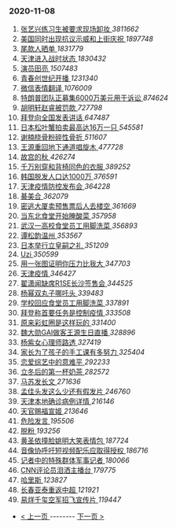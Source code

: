 ### 2020-11-08 
1. [ 张艺兴练习生被要求现场卸妆 ](https://s.weibo.com/weibo?q=%23%E5%BC%A0%E8%89%BA%E5%85%B4%E7%BB%83%E4%B9%A0%E7%94%9F%E8%A2%AB%E8%A6%81%E6%B1%82%E7%8E%B0%E5%9C%BA%E5%8D%B8%E5%A6%86%23&Refer=top) *3811662*
1. [ 美国同时出现抗议示威和上街庆祝 ](https://s.weibo.com/weibo?q=%23%E7%BE%8E%E5%9B%BD%E5%90%8C%E6%97%B6%E5%87%BA%E7%8E%B0%E6%8A%97%E8%AE%AE%E7%A4%BA%E5%A8%81%E5%92%8C%E4%B8%8A%E8%A1%97%E5%BA%86%E7%A5%9D%23&Refer=top) *1897748*
1. [ 尾款人晒单 ](https://s.weibo.com/weibo?q=%23%E5%B0%BE%E6%AC%BE%E4%BA%BA%E6%99%92%E5%8D%95%23&topic_ad=1&Refer=top) *1831779*
1. [ 天津进入战时状态 ](https://s.weibo.com/weibo?q=%23%E5%A4%A9%E6%B4%A5%E8%BF%9B%E5%85%A5%E6%88%98%E6%97%B6%E7%8A%B6%E6%80%81%23&Refer=top) *1830432*
1. [ 演员田亮 ](https://s.weibo.com/weibo?q=%E6%BC%94%E5%91%98%E7%94%B0%E4%BA%AE&Refer=top) *1507483*
1. [ 青春创世纪开播 ](https://s.weibo.com/weibo?q=%23%E9%9D%92%E6%98%A5%E5%88%9B%E4%B8%96%E7%BA%AA%E5%BC%80%E6%92%AD%23&topic_ad=1&Refer=top) *1231340*
1. [ 微信表情翻译 ](https://s.weibo.com/weibo?q=%23%E5%BE%AE%E4%BF%A1%E8%A1%A8%E6%83%85%E7%BF%BB%E8%AF%91%23&Refer=top) *1076009*
1. [ 特朗普团队正募集6000万美元用于诉讼 ](https://s.weibo.com/weibo?q=%23%E7%89%B9%E6%9C%97%E6%99%AE%E5%9B%A2%E9%98%9F%E6%AD%A3%E5%8B%9F%E9%9B%866000%E4%B8%87%E7%BE%8E%E5%85%83%E7%94%A8%E4%BA%8E%E8%AF%89%E8%AE%BC%23&Refer=top) *874624*
1. [ 胡明轩赵睿被罚款 ](https://s.weibo.com/weibo?q=%23%E8%83%A1%E6%98%8E%E8%BD%A9%E8%B5%B5%E7%9D%BF%E8%A2%AB%E7%BD%9A%E6%AC%BE%23&Refer=top) *727798*
1. [ 拜登向全国发表讲话 ](https://s.weibo.com/weibo?q=%23%E6%8B%9C%E7%99%BB%E5%90%91%E5%85%A8%E5%9B%BD%E5%8F%91%E8%A1%A8%E8%AE%B2%E8%AF%9D%23&Refer=top) *647487*
1. [ 日本松叶蟹拍卖最高达16万一只 ](https://s.weibo.com/weibo?q=%23%E6%97%A5%E6%9C%AC%E6%9D%BE%E5%8F%B6%E8%9F%B9%E6%8B%8D%E5%8D%96%E6%9C%80%E9%AB%98%E8%BE%BE16%E4%B8%87%E4%B8%80%E5%8F%AA%23&Refer=top) *545581*
1. [ 谢楠桡骨粉碎性骨折 ](https://s.weibo.com/weibo?q=%E8%B0%A2%E6%A5%A0%E6%A1%A1%E9%AA%A8%E7%B2%89%E7%A2%8E%E6%80%A7%E9%AA%A8%E6%8A%98&Refer=top) *511607*
1. [ 王源重回地下通道唱旋木 ](https://s.weibo.com/weibo?q=%23%E7%8E%8B%E6%BA%90%E9%87%8D%E5%9B%9E%E5%9C%B0%E4%B8%8B%E9%80%9A%E9%81%93%E5%94%B1%E6%97%8B%E6%9C%A8%23&Refer=top) *477728*
1. [ 故宫的秋 ](https://s.weibo.com/weibo?q=%23%E6%95%85%E5%AE%AB%E7%9A%84%E7%A7%8B%23&Refer=top) *426274*
1. [ 千万别穿和背椅同色的衣服 ](https://s.weibo.com/weibo?q=%23%E5%8D%83%E4%B8%87%E5%88%AB%E7%A9%BF%E5%92%8C%E8%83%8C%E6%A4%85%E5%90%8C%E8%89%B2%E7%9A%84%E8%A1%A3%E6%9C%8D%23&Refer=top) *389252*
1. [ 韩国脱发人口达1000万 ](https://s.weibo.com/weibo?q=%23%E9%9F%A9%E5%9B%BD%E8%84%B1%E5%8F%91%E4%BA%BA%E5%8F%A3%E8%BE%BE1000%E4%B8%87%23&Refer=top) *376591*
1. [ 天津疫情防控发布会 ](https://s.weibo.com/weibo?q=%23%E5%A4%A9%E6%B4%A5%E7%96%AB%E6%83%85%E9%98%B2%E6%8E%A7%E5%8F%91%E5%B8%83%E4%BC%9A%23&Refer=top) *364228*
1. [ 綦美合 ](https://s.weibo.com/weibo?q=%E7%B6%A6%E7%BE%8E%E5%90%88&Refer=top) *362079*
1. [ 密逃大厦卖预售票后人去楼空 ](https://s.weibo.com/weibo?q=%E5%AF%86%E9%80%83%E5%A4%A7%E5%8E%A6%E5%8D%96%E9%A2%84%E5%94%AE%E7%A5%A8%E5%90%8E%E4%BA%BA%E5%8E%BB%E6%A5%BC%E7%A9%BA&Refer=top) *361669*
1. [ 当东北食堂开始腌酸菜 ](https://s.weibo.com/weibo?q=%23%E5%BD%93%E4%B8%9C%E5%8C%97%E9%A3%9F%E5%A0%82%E5%BC%80%E5%A7%8B%E8%85%8C%E9%85%B8%E8%8F%9C%23&Refer=top) *357958*
1. [ 武汉一高校食堂员工用脚洗菜 ](https://s.weibo.com/weibo?q=%23%E6%AD%A6%E6%B1%89%E4%B8%80%E9%AB%98%E6%A0%A1%E9%A3%9F%E5%A0%82%E5%91%98%E5%B7%A5%E7%94%A8%E8%84%9A%E6%B4%97%E8%8F%9C%23&Refer=top) *356893*
1. [ 谭松韵温州 ](https://s.weibo.com/weibo?q=%23%E8%B0%AD%E6%9D%BE%E9%9F%B5%E6%B8%A9%E5%B7%9E%23&Refer=top) *353567*
1. [ 日本举行立皇嗣之礼 ](https://s.weibo.com/weibo?q=%E6%97%A5%E6%9C%AC%E4%B8%BE%E8%A1%8C%E7%AB%8B%E7%9A%87%E5%97%A3%E4%B9%8B%E7%A4%BC&Refer=top) *351209*
1. [ Uzi ](https://s.weibo.com/weibo?q=Uzi&Refer=top) *350599*
1. [ 用一张图证明你压力比我大 ](https://s.weibo.com/weibo?q=%23%E7%94%A8%E4%B8%80%E5%BC%A0%E5%9B%BE%E8%AF%81%E6%98%8E%E4%BD%A0%E5%8E%8B%E5%8A%9B%E6%AF%94%E6%88%91%E5%A4%A7%23&Refer=top) *347703*
1. [ 天津疫情 ](https://s.weibo.com/weibo?q=%E5%A4%A9%E6%B4%A5%E7%96%AB%E6%83%85&Refer=top) *346427*
1. [ 翟潇闻缺席R1SE长沙签售会 ](https://s.weibo.com/weibo?q=%23%E7%BF%9F%E6%BD%87%E9%97%BB%E7%BC%BA%E5%B8%ADR1SE%E9%95%BF%E6%B2%99%E7%AD%BE%E5%94%AE%E4%BC%9A%23&Refer=top) *344525*
1. [ 杨幂双丸子哪吒头 ](https://s.weibo.com/weibo?q=%23%E6%9D%A8%E5%B9%82%E5%8F%8C%E4%B8%B8%E5%AD%90%E5%93%AA%E5%90%92%E5%A4%B4%23&Refer=top) *339483*
1. [ 学校回应食堂员工用脚洗菜 ](https://s.weibo.com/weibo?q=%23%E5%AD%A6%E6%A0%A1%E5%9B%9E%E5%BA%94%E9%A3%9F%E5%A0%82%E5%91%98%E5%B7%A5%E7%94%A8%E8%84%9A%E6%B4%97%E8%8F%9C%23&Refer=top) *337891*
1. [ 拜登称首要任务是控制疫情 ](https://s.weibo.com/weibo?q=%23%E6%8B%9C%E7%99%BB%E7%A7%B0%E9%A6%96%E8%A6%81%E4%BB%BB%E5%8A%A1%E6%98%AF%E6%8E%A7%E5%88%B6%E7%96%AB%E6%83%85%23&Refer=top) *333508*
1. [ 原来彩虹圈是这样玩的 ](https://s.weibo.com/weibo?q=%23%E5%8E%9F%E6%9D%A5%E5%BD%A9%E8%99%B9%E5%9C%88%E6%98%AF%E8%BF%99%E6%A0%B7%E7%8E%A9%E7%9A%84%23&Refer=top) *331400*
1. [ 魏大勋GAI做客王源生日直播 ](https://s.weibo.com/weibo?q=%23%E9%AD%8F%E5%A4%A7%E5%8B%8BGAI%E5%81%9A%E5%AE%A2%E7%8E%8B%E6%BA%90%E7%94%9F%E6%97%A5%E7%9B%B4%E6%92%AD%23&Refer=top) *328896*
1. [ 杨紫女心理师路透 ](https://s.weibo.com/weibo?q=%23%E6%9D%A8%E7%B4%AB%E5%A5%B3%E5%BF%83%E7%90%86%E5%B8%88%E8%B7%AF%E9%80%8F%23&Refer=top) *327419*
1. [ 家长为了孩子的手工课有多努力 ](https://s.weibo.com/weibo?q=%23%E5%AE%B6%E9%95%BF%E4%B8%BA%E4%BA%86%E5%AD%A9%E5%AD%90%E7%9A%84%E6%89%8B%E5%B7%A5%E8%AF%BE%E6%9C%89%E5%A4%9A%E5%8A%AA%E5%8A%9B%23&Refer=top) *325404*
1. [ 恋爱综艺中的意难平 ](https://s.weibo.com/weibo?q=%23%E6%81%8B%E7%88%B1%E7%BB%BC%E8%89%BA%E4%B8%AD%E7%9A%84%E6%84%8F%E9%9A%BE%E5%B9%B3%23&Refer=top) *292233*
1. [ 立冬后的第一杯奶茶 ](https://s.weibo.com/weibo?q=%23%E7%AB%8B%E5%86%AC%E5%90%8E%E7%9A%84%E7%AC%AC%E4%B8%80%E6%9D%AF%E5%A5%B6%E8%8C%B6%23&Refer=top) *282572*
1. [ 马苏发长文 ](https://s.weibo.com/weibo?q=%23%E9%A9%AC%E8%8B%8F%E5%8F%91%E9%95%BF%E6%96%87%23&Refer=top) *271636*
1. [ 孟佳头发这么少还有假发片 ](https://s.weibo.com/weibo?q=%23%E5%AD%9F%E4%BD%B3%E5%A4%B4%E5%8F%91%E8%BF%99%E4%B9%88%E5%B0%91%E8%BF%98%E6%9C%89%E5%81%87%E5%8F%91%E7%89%87%23&Refer=top) *246760*
1. [ 天津本地确诊病例详情 ](https://s.weibo.com/weibo?q=%E5%A4%A9%E6%B4%A5%E6%9C%AC%E5%9C%B0%E7%A1%AE%E8%AF%8A%E7%97%85%E4%BE%8B%E8%AF%A6%E6%83%85&Refer=top) *216146*
1. [ 天官赐福宣姬 ](https://s.weibo.com/weibo?q=%23%E5%A4%A9%E5%AE%98%E8%B5%90%E7%A6%8F%E5%AE%A3%E5%A7%AC%23&Refer=top) *213646*
1. [ 危险发言 ](https://s.weibo.com/weibo?q=%E5%8D%B1%E9%99%A9%E5%8F%91%E8%A8%80&Refer=top) *195506*
1. [ 脱粉 ](https://s.weibo.com/weibo?q=%E8%84%B1%E7%B2%89&Refer=top) *193256*
1. [ 黄圣依撞脸姚明大笑表情包 ](https://s.weibo.com/weibo?q=%E9%BB%84%E5%9C%A3%E4%BE%9D%E6%92%9E%E8%84%B8%E5%A7%9A%E6%98%8E%E5%A4%A7%E7%AC%91%E8%A1%A8%E6%83%85%E5%8C%85&Refer=top) *187724*
1. [ 音像协呼吁短视频配乐应取得授权 ](https://s.weibo.com/weibo?q=%23%E9%9F%B3%E5%83%8F%E5%8D%8F%E5%91%BC%E5%90%81%E7%9F%AD%E8%A7%86%E9%A2%91%E9%85%8D%E4%B9%90%E5%BA%94%E5%8F%96%E5%BE%97%E6%8E%88%E6%9D%83%23&Refer=top) *186716*
1. [ 记者中的特殊群体军事记者 ](https://s.weibo.com/weibo?q=%23%E8%AE%B0%E8%80%85%E4%B8%AD%E7%9A%84%E7%89%B9%E6%AE%8A%E7%BE%A4%E4%BD%93%E5%86%9B%E4%BA%8B%E8%AE%B0%E8%80%85%23&Refer=top) *180066*
1. [ CNN评论员泪洒主播台 ](https://s.weibo.com/weibo?q=%23CNN%E8%AF%84%E8%AE%BA%E5%91%98%E6%B3%AA%E6%B4%92%E4%B8%BB%E6%92%AD%E5%8F%B0%23&Refer=top) *179775*
1. [ 哈里斯 ](https://s.weibo.com/weibo?q=%E5%93%88%E9%87%8C%E6%96%AF&Refer=top) *123827*
1. [ 长春亚泰重返中超 ](https://s.weibo.com/weibo?q=%E9%95%BF%E6%98%A5%E4%BA%9A%E6%B3%B0%E9%87%8D%E8%BF%94%E4%B8%AD%E8%B6%85&Refer=top) *121921*
1. [ 易烊千玺空军招飞宣传片 ](https://s.weibo.com/weibo?q=%23%E6%98%93%E7%83%8A%E5%8D%83%E7%8E%BA%E7%A9%BA%E5%86%9B%E6%8B%9B%E9%A3%9E%E5%AE%A3%E4%BC%A0%E7%89%87%23&Refer=top) *119447* 

- [ < 上一页 ](https://github.com/able8/weibo-hot-record/blob/master/2020-11-07.md) -------- [ 下一页 > ](https://github.com/able8/weibo-hot-record/blob/master/2020-11-09.md)